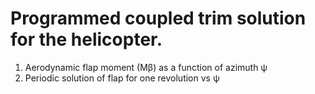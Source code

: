 # Programmed coupled trim solution for the helicopter.
1. Aerodynamic flap moment (Mβ) as a function of azimuth ψ
2. Periodic solution of flap for one revolution vs ψ
